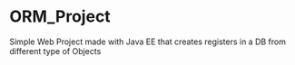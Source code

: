 # ORM_Project
Simple Web Project made with Java EE that creates registers in a DB from different type of Objects 
